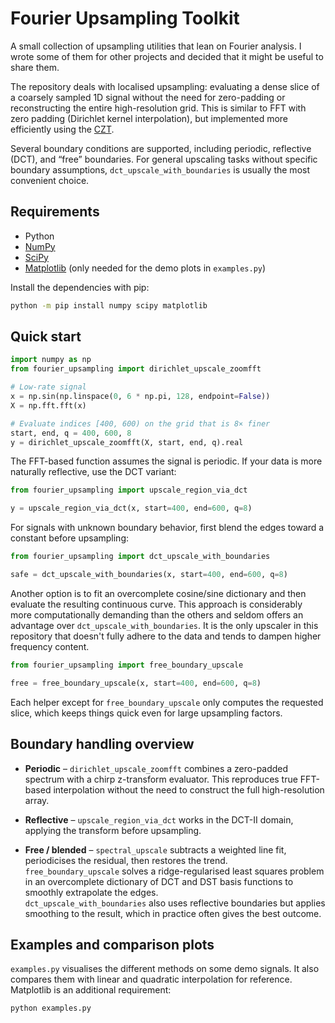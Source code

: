 # Fourier Upsampling Toolkit

A small collection of upsampling utilities that lean on Fourier
analysis. I wrote some of them for other projects and decided that it might be useful to share them.

The repository deals with localised upsampling: evaluating a dense slice of a coarsely sampled 1D signal without the need for zero-padding or reconstructing the entire high-resolution grid.
This is similar to FFT with zero padding (Dirichlet kernel interpolation), but implemented more efficiently using the [CZT](https://en.wikipedia.org/wiki/Chirp_Z-transform).

Several boundary conditions are supported, including periodic, reflective (DCT), and “free” boundaries.
For general upscaling tasks without specific boundary assumptions, `dct_upscale_with_boundaries` is usually the most convenient choice.

## Requirements

* Python
* [NumPy](https://numpy.org/)
* [SciPy](https://scipy.org/)
* [Matplotlib](https://matplotlib.org/) (only needed for the demo plots in `examples.py`)

Install the dependencies with pip:

```bash
python -m pip install numpy scipy matplotlib
```

## Quick start

```python
import numpy as np
from fourier_upsampling import dirichlet_upscale_zoomfft

# Low-rate signal
x = np.sin(np.linspace(0, 6 * np.pi, 128, endpoint=False))
X = np.fft.fft(x)

# Evaluate indices [400, 600) on the grid that is 8× finer
start, end, q = 400, 600, 8
y = dirichlet_upscale_zoomfft(X, start, end, q).real
```

The FFT-based function assumes the signal is periodic. If your data is more
naturally reflective, use the DCT variant:

```python
from fourier_upsampling import upscale_region_via_dct

y = upscale_region_via_dct(x, start=400, end=600, q=8)
```

For signals with unknown boundary behavior, first blend the edges toward a
constant before upsampling:

```python
from fourier_upsampling import dct_upscale_with_boundaries

safe = dct_upscale_with_boundaries(x, start=400, end=600, q=8)
```

Another option is to fit an overcomplete cosine/sine dictionary and then
evaluate the resulting continuous curve. This approach is considerably more
computationally demanding than the others and seldom offers an advantage over
```dct_upscale_with_boundaries```.
It is the only upscaler in this repository that doesn't fully adhere to the data and tends to dampen higher frequency content.


```python
from fourier_upsampling import free_boundary_upscale

free = free_boundary_upscale(x, start=400, end=600, q=8)
```

Each helper except for ```free_boundary_upscale``` only computes the requested slice, which keeps things quick even for
large upsampling factors.

## Boundary handling overview

* **Periodic** – `dirichlet_upscale_zoomfft` combines a zero-padded spectrum with
a chirp z-transform evaluator. This reproduces true FFT-based interpolation
without the need to construct the full high-resolution array.

* **Reflective** – `upscale_region_via_dct` works in the DCT-II domain,
applying the transform before upsampling.

* **Free / blended** – `spectral_upscale` subtracts a weighted line fit,
periodicises the residual, then restores the trend.  
  `free_boundary_upscale` solves a ridge-regularised least squares problem in an
overcomplete dictionary of DCT and DST basis functions to smoothly extrapolate the edges.  
  `dct_upscale_with_boundaries` also uses reflective boundaries but applies
smoothing to the result, which in practice often gives the best outcome.


## Examples and comparison plots

`examples.py` visualises the different methods on some demo signals.
It also compares them with linear and quadratic interpolation for reference.
Matplotlib is an additional requirement:

```bash
python examples.py
```
